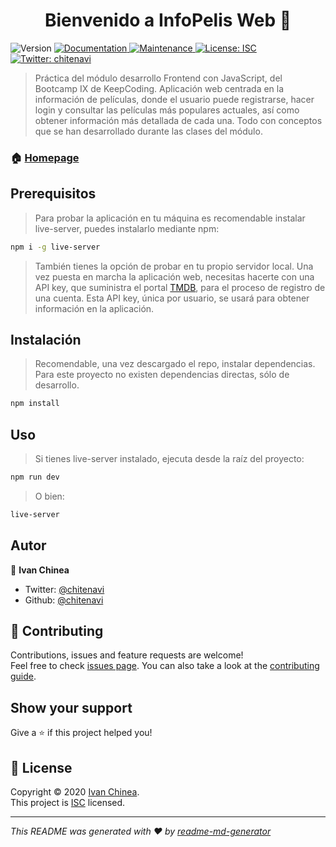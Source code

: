 <h1 align="center">Bienvenido a InfoPelis Web 👋</h1>
<p>
  <img alt="Version" src="https://img.shields.io/badge/version-1.0.0-blue.svg?cacheSeconds=2592000" />
  <a href="https://github.com/chitenavi/practica5-frontend-js#readme" target="_blank">
    <img alt="Documentation" src="https://img.shields.io/badge/documentation-yes-brightgreen.svg" />
  </a>
  <a href="https://github.com/chitenavi/practica5-frontend-js/graphs/commit-activity" target="_blank">
    <img alt="Maintenance" src="https://img.shields.io/badge/Maintained%3F-yes-green.svg" />
  </a>
  <a href="https://github.com/chitenavi/practica5-frontend-js/blob/master/LICENSE" target="_blank">
    <img alt="License: ISC" src="https://img.shields.io/github/license/chitenavi/InfoPelis Web" />
  </a>
  <a href="https://twitter.com/chitenavi" target="_blank">
    <img alt="Twitter: chitenavi" src="https://img.shields.io/twitter/follow/chitenavi.svg?style=social" />
  </a>
</p>

> Práctica del módulo desarrollo Frontend con JavaScript, del Bootcamp IX de KeepCoding. Aplicación web centrada en la información de películas, donde el usuario puede registrarse, hacer login y consultar las películas más populares actuales, así como obtener información más detallada de cada una. Todo con conceptos que se han desarrollado durante las clases del módulo.

### 🏠 [Homepage](http://127.0.0.1:8080/)

## Prerequisitos

> Para probar la aplicación en tu máquina es recomendable instalar live-server, puedes instalarlo mediante npm:

```sh
npm i -g live-server
```

> También tienes la opción de probar en tu propio servidor local.
> Una vez puesta en marcha la aplicación web, necesitas hacerte con una API key, que suministra el portal <a href="https://www.themoviedb.org/" target="_blank">TMDB</a>, para el proceso de registro de una cuenta. Esta API key, única por usuario, se usará para obtener información en la aplicación.

## Instalación

> Recomendable, una vez descargado el repo, instalar dependencias. Para este proyecto no existen dependencias directas, sólo de desarrollo.

```sh
npm install
```

## Uso

> Si tienes live-server instalado, ejecuta desde la raíz del proyecto:

```sh
npm run dev
```

> O bien:

```sh
live-server
```

## Autor

👤 **Ivan Chinea**

- Twitter: [@chitenavi](https://twitter.com/chitenavi)
- Github: [@chitenavi](https://github.com/chitenavi)

## 🤝 Contributing

Contributions, issues and feature requests are welcome!<br />Feel free to check [issues page](https://github.com/chitenavi/practica5-frontend-js/issues). You can also take a look at the [contributing guide](https://github.com/chitenavi/practica5-frontend-js/blob/master/CONTRIBUTING.md).

## Show your support

Give a ⭐️ if this project helped you!

## 📝 License

Copyright © 2020 [Ivan Chinea](https://github.com/chitenavi).<br />
This project is [ISC](https://github.com/chitenavi/practica5-frontend-js/blob/master/LICENSE) licensed.

---

_This README was generated with ❤️ by [readme-md-generator](https://github.com/kefranabg/readme-md-generator)_

